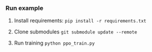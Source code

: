 ### Run example

1. Install requirements:
`pip install -r requirements.txt`

2. Clone submodules
`git submodule update --remote`

3. Run training
`python ppo_train.py`
